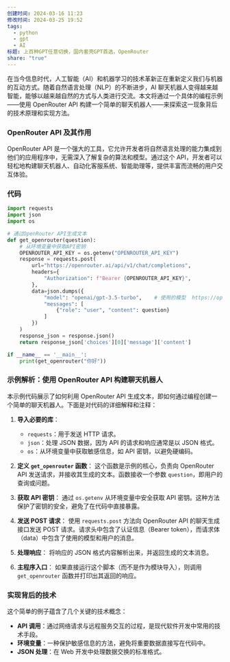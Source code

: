 ```yaml
---
创建时间: 2024-03-16 11:23
修改时间: 2024-03-25 19:52
tags:
  - python
  - gpt
  - AI
标题: 上百种GPT任意切换，国内套壳GPT首选，OpenRouter
share: "true"
---
```


在当今信息时代，人工智能（AI）和机器学习的技术革新正在重新定义我们与机器的互动方式。随着自然语言处理（NLP）的不断进步，AI 聊天机器人变得越来越智能，能够以越来越自然的方式与人类进行交流。本文将通过一个具体的编程示例——使用 OpenRouter API 构建一个简单的聊天机器人——来探索这一现象背后的技术原理和实现方法。

### OpenRouter API 及其作用

OpenRouter API 是一个强大的工具，它允许开发者将自然语言处理的能力集成到他们的应用程序中，无需深入了解复杂的算法和模型。通过这个 API，开发者可以轻松地构建聊天机器人、自动化客服系统、智能助理等，提供丰富而流畅的用户交互体验。

### 代码

```python
import requests
import json
import os

# 通过OpenRouter API生成文本
def get_openrouter(question):
    # 从环境变量中获取API密钥
    OPENROUTER_API_KEY = os.getenv("OPENROUTER_API_KEY")  
    response = requests.post(
        url="https://openrouter.ai/api/v1/chat/completions",
        headers={
            "Authorization": f"Bearer {OPENROUTER_API_KEY}",
        },
        data=json.dumps({
            "model": "openai/gpt-3.5-turbo",    # 使用的模型  https://openrouter.ai/docs#models
            "messages": [
                {"role": "user", "content": question}
            ]
        })
    ) 
    response_json = response.json()
    return response_json['choices'][0]['message']['content']  

if __name__ == '__main__':
    print(get_openrouter("你好"))

```


### 示例解析：使用 OpenRouter API 构建聊天机器人

本示例代码展示了如何利用 OpenRouter API 生成文本，即如何通过编程创建一个简单的聊天机器人。下面是对代码的详细解释和注释：

1. **导入必要的库**：
   - `requests`：用于发送 HTTP 请求。
   - `json`：处理 JSON 数据，因为 API 的请求和响应通常是以 JSON 格式。
   - `os`：从环境变量中获取敏感信息，如 API 密钥，以避免硬编码。

2. **定义 `get_openrouter` 函数**：
   这个函数是示例的核心，负责向 OpenRouter API 发送请求，并接收其生成的文本。函数接收一个参数 `question`，即用户的查询或问题。

3. **获取 API 密钥**：
   通过 `os.getenv` 从环境变量中安全获取 API 密钥。这种方法保护了密钥的安全，避免了在代码中直接暴露。

4. **发送 POST 请求**：
   使用 `requests.post` 方法向 OpenRouter API 的聊天生成接口发送 POST 请求。请求头中包含了认证信息（Bearer token），而请求体（data）中包含了使用的模型和用户的消息。

5. **处理响应**：
   将响应的 JSON 格式内容解析出来，并返回生成的文本消息。

6. **主程序入口**：
   如果直接运行这个脚本（而不是作为模块导入），则调用 `get_openrouter` 函数并打印出其返回的响应。

### 实现背后的技术

这个简单的例子蕴含了几个关键的技术概念：

- **API 调用**：通过网络请求与远程服务交互的过程，是现代软件开发中常用的技术手段。
- **环境变量**：一种保护敏感信息的方法，避免将重要数据直接写在代码中。
- **JSON 处理**：在 Web 开发中处理数据交换的标准格式。